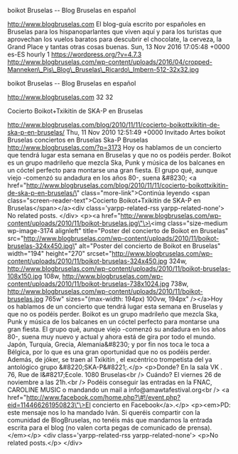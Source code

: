 boikot Bruselas -- Blog Bruselas en español

http://www.blogbruselas.com El blog-guía escrito por españoles en
Bruselas para los hispanoparlantes que viven aquí y para los turistas
que aprovechan los vuelos baratos para descubrir el chocolate, la
cerveza, la Grand Place y tantas otras cosas buenas. Sun, 13 Nov 2016
17:05:48 +0000 es-ES hourly 1 https://wordpress.org/?v=4.7.3
http://www.blogbruselas.com/wp-content/uploads/2016/04/cropped-Manneken\_Pis\_Blog\_Bruselas\_Ricardo\_Imbern-512-32x32.jpg

boikot Bruselas -- Blog Bruselas en español

http://www.blogbruselas.com 32 32

Cocierto Boikot+Txikitín de SKA-P en Bruselas

http://www.blogbruselas.com/blog/2010/11/11/cocierto-boikottxikitin-de-ska-p-en-bruselas/
Thu, 11 Nov 2010 12:51:49 +0000 Invitado Artes boikot Bruselas
conciertos en Bruselas Ska-P Bruselas
http://www.blogbruselas.com/?p=3173 Hoy os hablamos de un concierto que
tendrá lugar esta semana en Bruselas y que no os podéis perder. Boikot
es un grupo madrileño que mezcla Ska, Punk y música de los balcanes en
un cóctel perfecto para montarse una gran fiesta. El grupo qué, aunque
viejo -comenzó su andadura en los años 80-, suena &\#8230; \<a
href=\"http://www.blogbruselas.com/blog/2010/11/11/cocierto-boikottxikitin-de-ska-p-en-bruselas/\"
class=\"more-link\"\>Continúa leyendo \<span
class=\"screen-reader-text\"\>Cocierto Boikot+Txikitín de SKA-P en
Bruselas\</span\>\</a\>\<div class=\'yarpp-related-rss
yarpp-related-none\'\> No related posts. \</div\> \<p\>\<a
href=\"http://www.blogbruselas.com/wp-content/uploads/2010/11/boikot-bruselas.jpg\"\>\<img
class=\"size-medium wp-image-3174 alignleft\" title=\"Poster del
concierto de Boikot en Bruselas\"
src=\"http://www.blogbruselas.com/wp-content/uploads/2010/11/boikot-bruselas-324x450.jpg\"
alt=\"Poster del concierto de Boikot en Bruselas\" width=\"194\"
height=\"270\"
srcset=\"http://www.blogbruselas.com/wp-content/uploads/2010/11/boikot-bruselas-324x450.jpg
324w,
http://www.blogbruselas.com/wp-content/uploads/2010/11/boikot-bruselas-108x150.jpg
108w,
http://www.blogbruselas.com/wp-content/uploads/2010/11/boikot-bruselas-738x1024.jpg
738w,
http://www.blogbruselas.com/wp-content/uploads/2010/11/boikot-bruselas.jpg
765w\" sizes=\"(max-width: 194px) 100vw, 194px\" /\>\</a\>Hoy os
hablamos de un concierto que tendrá lugar esta semana en Bruselas y que
no os podéis perder. Boikot es un grupo madrileño que mezcla Ska, Punk y
música de los balcanes en un cóctel perfecto para montarse una gran
fiesta. El grupo qué, aunque viejo -comenzó su andadura en los años 80-,
suena muy nuevo y actual y ahora está de gira por todo el mundo. Japón,
Turquía, Grecia, Alemania&\#8230; y por fin nos toca le toca a Bélgica,
por lo que es una gran oportunidad que no os podéis perder. Además, de
jóker, se traen al Txikitín , el excéntrico trompetista del ya
antológico grupo &\#8220;SKA-P&\#8221;.\</p\> \<p\>Donde? En la sala VK
. 76, Rue de l&\#8217;Ecole. 1080 Bruselas\<br /\> Cuándo? El viernes 26
de noviembre a las 21h.\<br /\> Podéis conseguir las entradas en la
FNAC, CAROLINE MUSIC o mandando un mail a info\@amawtafestival.org\<br
/\> \<a
href=\"http://www.facebook.com/home.php?\#!/event.php?eid=114466261950823\"\>El
concierto en Facebook\</a\>.\</p\> \<p\>\<em\>PD: este mensaje nos lo ha
mandado Iván. Si queréis compartir con la comunidad de BlogBruselas, no
tenéis más que mandarnos la entrada escrita para el blog (no valen corta
pegas de comunicado de prensa).\</em\>\</p\> \<div
class=\'yarpp-related-rss yarpp-related-none\'\> \<p\>No related
posts.\</p\> \</div\>

